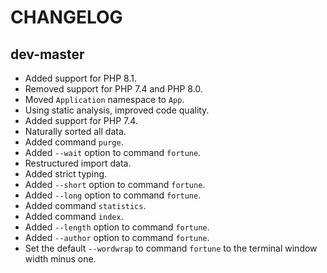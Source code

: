 # CHANGELOG

## dev-master

* Added support for PHP 8.1.
* Removed support for PHP 7.4 and PHP 8.0.
* Moved `Application` namespace to `App`.
* Using static analysis, improved code quality.
* Added support for PHP 7.4.
* Naturally sorted all data.
* Added command `purge`.
* Added `--wait` option to command `fortune`.
* Restructured import data.
* Added strict typing.
* Added `--short` option to command `fortune`.
* Added `--long` option to command `fortune`.
* Added command `statistics`.
* Added command `index`.
* Added `--length` option to command `fortune`. 
* Added `--author` option to command `fortune`. 
* Set the default `--wordwrap` to command `fortune` to the terminal window width minus one.
